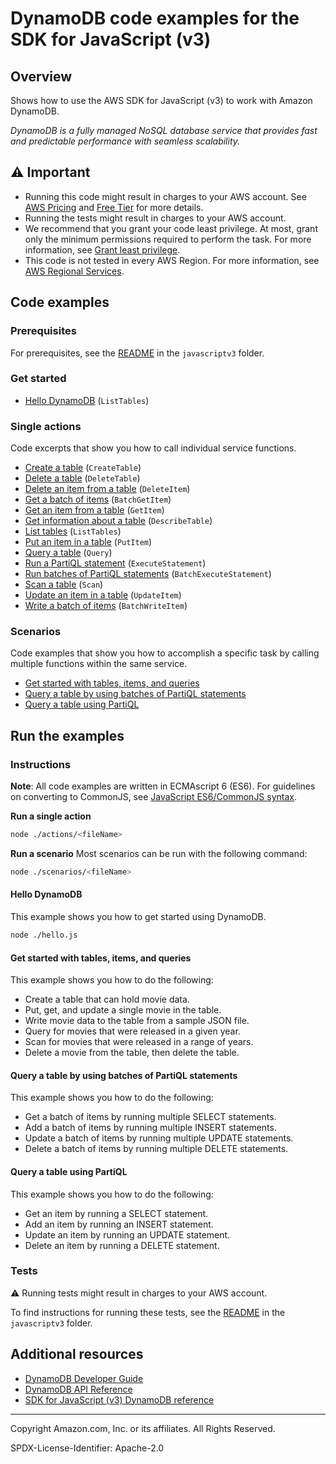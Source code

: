 <!--Generated by WRITEME on 2023-09-12 00:35:13.030745 (UTC)-->
# DynamoDB code examples for the SDK for JavaScript (v3)

## Overview

Shows how to use the AWS SDK for JavaScript (v3) to work with Amazon DynamoDB.

<!--custom.overview.start-->
<!--custom.overview.end-->

*DynamoDB is a fully managed NoSQL database service that provides fast and predictable performance with seamless scalability.*

## ⚠ Important

* Running this code might result in charges to your AWS account. See [AWS Pricing](https://aws.amazon.com/pricing/?aws-products-pricing.sort-by=item.additionalFields.productNameLowercase&aws-products-pricing.sort-order=asc&awsf.Free%20Tier%20Type=*all&awsf.tech-category=*all) and [Free Tier](https://aws.amazon.com/free/?all-free-tier.sort-by=item.additionalFields.SortRank&all-free-tier.sort-order=asc&awsf.Free%20Tier%20Types=*all&awsf.Free%20Tier%20Categories=*all) for more details.
* Running the tests might result in charges to your AWS account.
* We recommend that you grant your code least privilege. At most, grant only the minimum permissions required to perform the task. For more information, see [Grant least privilege](https://docs.aws.amazon.com/IAM/latest/UserGuide/best-practices.html#grant-least-privilege).
* This code is not tested in every AWS Region. For more information, see [AWS Regional Services](https://aws.amazon.com/about-aws/global-infrastructure/regional-product-services).

<!--custom.important.start-->
<!--custom.important.end-->

## Code examples

### Prerequisites

For prerequisites, see the [README](../../README.md#Prerequisites) in the `javascriptv3` folder.


<!--custom.prerequisites.start-->
<!--custom.prerequisites.end-->


### Get started

* [Hello DynamoDB](hello.js#L8) (`ListTables`)

### Single actions

Code excerpts that show you how to call individual service functions.

* [Create a table](actions/create-table.js#L8) (`CreateTable`)
* [Delete a table](actions/delete-table.js#L8) (`DeleteTable`)
* [Delete an item from a table](actions/document-client/delete.js#L8) (`DeleteItem`)
* [Get a batch of items](actions/document-client/batch-get.js#L8) (`BatchGetItem`)
* [Get an item from a table](actions/document-client/get.js#L8) (`GetItem`)
* [Get information about a table](actions/describe-table.js#L8) (`DescribeTable`)
* [List tables](actions/list-tables.js#L8) (`ListTables`)
* [Put an item in a table](actions/document-client/put.js#L8) (`PutItem`)
* [Query a table](actions/document-client/query.js#L8) (`Query`)
* [Run a PartiQL statement](actions/partiql/partiql-put.js#L8) (`ExecuteStatement`)
* [Run batches of PartiQL statements](actions/partiql/partiql-batch-put.js#L8) (`BatchExecuteStatement`)
* [Scan a table](actions/document-client/scan.js#L8) (`Scan`)
* [Update an item in a table](actions/document-client/update.js#L8) (`UpdateItem`)
* [Write a batch of items](actions/document-client/batch-write.js#L8) (`BatchWriteItem`)

### Scenarios

Code examples that show you how to accomplish a specific task by calling multiple
functions within the same service.

* [Get started with tables, items, and queries](scenarios/basic.js)
* [Query a table by using batches of PartiQL statements](scenarios/partiql-batch.js)
* [Query a table using PartiQL](scenarios/partiql-single.js)

## Run the examples

### Instructions

**Note**: All code examples are written in ECMAscript 6 (ES6). For guidelines on converting to CommonJS, see
[JavaScript ES6/CommonJS syntax](https://docs.aws.amazon.com/sdk-for-javascript/v3/developer-guide/sdk-examples-javascript-syntax.html).

**Run a single action**

```bash
node ./actions/<fileName>
```

**Run a scenario**
Most scenarios can be run with the following command:
```bash
node ./scenarios/<fileName>
```

<!--custom.instructions.start-->
<!--custom.instructions.end-->

#### Hello DynamoDB

This example shows you how to get started using DynamoDB.

```bash
node ./hello.js
```


#### Get started with tables, items, and queries

This example shows you how to do the following:

* Create a table that can hold movie data.
* Put, get, and update a single movie in the table.
* Write movie data to the table from a sample JSON file.
* Query for movies that were released in a given year.
* Scan for movies that were released in a range of years.
* Delete a movie from the table, then delete the table.

<!--custom.scenario_prereqs.dynamodb_Scenario_GettingStartedMovies.start-->
<!--custom.scenario_prereqs.dynamodb_Scenario_GettingStartedMovies.end-->


<!--custom.scenarios.dynamodb_Scenario_GettingStartedMovies.start-->
<!--custom.scenarios.dynamodb_Scenario_GettingStartedMovies.end-->

#### Query a table by using batches of PartiQL statements

This example shows you how to do the following:

* Get a batch of items by running multiple SELECT statements.
* Add a batch of items by running multiple INSERT statements.
* Update a batch of items by running multiple UPDATE statements.
* Delete a batch of items by running multiple DELETE statements.

<!--custom.scenario_prereqs.dynamodb_Scenario_PartiQLBatch.start-->
<!--custom.scenario_prereqs.dynamodb_Scenario_PartiQLBatch.end-->


<!--custom.scenarios.dynamodb_Scenario_PartiQLBatch.start-->
<!--custom.scenarios.dynamodb_Scenario_PartiQLBatch.end-->

#### Query a table using PartiQL

This example shows you how to do the following:

* Get an item by running a SELECT statement.
* Add an item by running an INSERT statement.
* Update an item by running an UPDATE statement.
* Delete an item by running a DELETE statement.

<!--custom.scenario_prereqs.dynamodb_Scenario_PartiQLSingle.start-->
<!--custom.scenario_prereqs.dynamodb_Scenario_PartiQLSingle.end-->


<!--custom.scenarios.dynamodb_Scenario_PartiQLSingle.start-->
<!--custom.scenarios.dynamodb_Scenario_PartiQLSingle.end-->

### Tests

⚠ Running tests might result in charges to your AWS account.


To find instructions for running these tests, see the [README](../../README.md#Tests)
in the `javascriptv3` folder.



<!--custom.tests.start-->
<!--custom.tests.end-->

## Additional resources

* [DynamoDB Developer Guide](https://docs.aws.amazon.com/amazondynamodb/latest/developerguide/Introduction.html)
* [DynamoDB API Reference](https://docs.aws.amazon.com/amazondynamodb/latest/APIReference/Welcome.html)
* [SDK for JavaScript (v3) DynamoDB reference](https://docs.aws.amazon.com/AWSJavaScriptSDK/v3/latest/client/dynamodb/index.html)

<!--custom.resources.start-->
<!--custom.resources.end-->

---

Copyright Amazon.com, Inc. or its affiliates. All Rights Reserved.

SPDX-License-Identifier: Apache-2.0